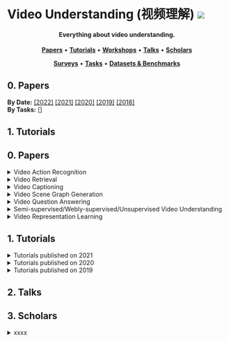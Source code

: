 # Video Understanding (视频理解) ![](https://visitor-badge.glitch.me/badge?page_id=putao537.Awesome-Video-Understanding)

<h4 align="center">Everything about video understanding.</h4>

<p align="center">
  <strong><a href="#0">Papers</a></strong> •
  <strong><a href="#1">Tutorials</a></strong> •
  <strong><a href="#2">Workshops</a></strong> •
  <strong><a href="#3">Talks</a></strong> •
  <strong><a href="#4">Scholars</a></strong>
</p>

<p align="center">
  <strong><a href="#5">Surveys</a></strong> •
  <strong><a href="#6">Tasks</a></strong> •
  <strong><a href="#7">Datasets & Benchmarks</a></strong>
</p>


<h2 id="0">0. Papers</h2>

**By Date:** [[2022]](Papers/2022.md) [[2021]](Papers/2021.md) [[2020]](Papers/2020.md) [[2019]](Papers/2019.md) [[2018]](Papers/2018.md)    
**By Tasks:** []

<h2 id="1">1. Tutorials</h2>

<h2 id="0">0. Papers</h2>

<details>
  <summary> Video Action Recognition </summary>
  
### 2022
|  **Pub.**  | **Title**                                                    |                          **Links**                           |
| :--------: | :----------------------------------------------------------- | :----------------------------------------------------------: |
| CVPR | Bridge-Prompt: Towards Ordinal Action Understanding in Instructional Videos | [PDF](https://openaccess.thecvf.com/content/CVPR2022/papers/Li_Bridge-Prompt_Towards_Ordinal_Action_Understanding_in_Instructional_Videos_CVPR_2022_paper.pdf)/[Code](https://github.com/ttlmh/Bridge-Prompt) |
| CVPR | Temporal Alignment Networks for Long-term Video | [PDF](https://openaccess.thecvf.com/content/CVPR2022/papers/Han_Temporal_Alignment_Networks_for_Long-Term_Video_CVPR_2022_paper.pdf)/[Code](https://www.robots.ox.ac.uk/~vgg/research/tan/) |
| CVPR | Deformable Video Transformer | [PDF](https://openaccess.thecvf.com/content/CVPR2022/papers/Wang_Deformable_Video_Transformer_CVPR_2022_paper.pdf) |
| CVPR | MeMViT: Memory-Augmented Multiscale Vision Transformer for Efficient Long-Term Video Recognition | [PDF](https://openaccess.thecvf.com/content/CVPR2022/papers/Wu_MeMViT_Memory-Augmented_Multiscale_Vision_Transformer_for_Efficient_Long-Term_Video_Recognition_CVPR_2022_paper.pdf) |
| CVPR | Assembly101: A Large-Scale Multi-View Video Dataset for Understanding Procedural Activities | [PDF](https://openaccess.thecvf.com/content/CVPR2022/papers/Sener_Assembly101_A_Large-Scale_Multi-View_Video_Dataset_for_Understanding_Procedural_Activities_CVPR_2022_paper.pdf)/[Dataset (Assembly101)](https://assembly-101.github.io/) |
| CVPR | Recurring the Transformer for Video Action Recognition | [PDF](https://openaccess.thecvf.com/content/CVPR2022/papers/Yang_Recurring_the_Transformer_for_Video_Action_Recognition_CVPR_2022_paper.pdf) |
| CVPR | Frame-wise Action Representations for Long Videos viaSequence Contrastive Learning | [PDF](https://openaccess.thecvf.com/content/CVPR2022/papers/Chen_Frame-Wise_Action_Representations_for_Long_Videos_via_Sequence_Contrastive_Learning_CVPR_2022_paper.pdf)/[Code](https://github.com/minghchen/CARL_code) |
| CVPR | Joint Hand Motion and Interaction Hotspots Prediction from Egocentric Videos | [PDF](https://openaccess.thecvf.com/content/CVPR2022/papers/Liu_Joint_Hand_Motion_and_Interaction_Hotspots_Prediction_From_Egocentric_Videos_CVPR_2022_paper.pdf)/[Code](https://stevenlsw.github.io/hoi-forecast/) |
| CVPR | End-to-End Semi-Supervised Learning for Video Action Detection | [PDF](https://openaccess.thecvf.com/content/CVPR2022/papers/Kumar_End-to-End_Semi-Supervised_Learning_for_Video_Action_Detection_CVPR_2022_paper.pdf)/[Code](https://github.com/AKASH2907/pi-consistency-activity-detection) |
  
</details>
  
<details>
  <summary> Video Retrieval </summary>
  
### 2022
|  **Pub.**  | **Title**                                                    |                          **Links**                           |
| :--------: | :----------------------------------------------------------- | :----------------------------------------------------------: |
| CVPR | Everything at Once – Multi-modal Fusion Transformer for Video Retrieval | [PDF](https://openaccess.thecvf.com/content/CVPR2022/papers/Shvetsova_Everything_at_Once_-_Multi-Modal_Fusion_Transformer_for_Video_Retrieval_CVPR_2022_paper.pdf)/[Code](https://github.com/ninatu/everything_at_once) | 
| CVPR | Object-aware Video-language Pre-training for Retrieval | [PDF](https://openaccess.thecvf.com/content/CVPR2022/papers/Wang_Object-Aware_Video-Language_Pre-Training_for_Retrieval_CVPR_2022_paper.pdf)/[Code](https://github.com/FingerRec/OA-Transformer) |
| CVPR | AxIoU: An Axiomatically Justified Measure for Video Moment Retrieval | [PDF](https://openaccess.thecvf.com/content/CVPR2022/papers/Togashi_AxIoU_An_Axiomatically_Justified_Measure_for_Video_Moment_Retrieval_CVPR_2022_paper.pdf) |
 
</details>
  
<details>
  <summary> Video Captioning </summary>

### 2022
|  **Pub.**  | **Title**                                                    |                          **Links**                           |
| :--------: | :----------------------------------------------------------- | :----------------------------------------------------------: |
| CVPR | End-to-End Generative Pretraining for Multimodal Video Captioning | [PDF](https://openaccess.thecvf.com/content/CVPR2022/papers/Seo_End-to-End_Generative_Pretraining_for_Multimodal_Video_Captioning_CVPR_2022_paper.pdf) |
| CVPR | Hierarchical Modular Network for Video Captioning | [PDF](https://openaccess.thecvf.com/content/CVPR2022/papers/Ye_Hierarchical_Modular_Network_for_Video_Captioning_CVPR_2022_paper.pdf) |
| CVPR | SwinBERT: End-to-End Transformers with Sparse Attentionfor Video Captioning | [PDF](https://openaccess.thecvf.com/content/CVPR2022/papers/Lin_SwinBERT_End-to-End_Transformers_With_Sparse_Attention_for_Video_Captioning_CVPR_2022_paper.pdf)/[Code](https://github.com/microsoft/SwinBERT) |
| CVPR | Complex Video Action Reasoning via Learnable Markov Logic Network | [PDF](https://openaccess.thecvf.com/content/CVPR2022/papers/Jin_Complex_Video_Action_Reasoning_via_Learnable_Markov_Logic_Network_CVPR_2022_paper.pdf) |
  
</details>
  
<details>
  <summary> Video Scene Graph Generation </summary>
 
### 2022
|  **Pub.**  | **Title**                                                    |                          **Links**                           |
| :--------: | :----------------------------------------------------------- | :----------------------------------------------------------: |
| CVPR | Classification-Then-Grounding: Reformulating Video Scene Graphs as Temporal Bipartite Graphs | [PDF](https://arxiv.org/pdf/2112.04222.pdf)/[Code](https://github.com/Dawn-LX/VidSGG-BIG) |
| CVPR | Dynamic Scene Graph Generation via Anticipatory Pre-training | [PDF](https://openaccess.thecvf.com/content/CVPR2022/papers/Li_Dynamic_Scene_Graph_Generation_via_Anticipatory_Pre-Training_CVPR_2022_paper.pdf) |
| CVPR | VRDFormer: End-to-End Video Visual Relation Detection with Transformers | [PDF](https://openaccess.thecvf.com/content/CVPR2022/papers/Zheng_VRDFormer_End-to-End_Video_Visual_Relation_Detection_With_Transformers_CVPR_2022_paper.pdf)/[Code](https://github.com/zhengsipeng/VRDFormer_VRD) |
  
### 2021
|  **Pub.**  | **Title**                                                    |                          **Links**                           |
| :--------: | :----------------------------------------------------------- | :----------------------------------------------------------: |
| TNNLS | What and When to Look?: Temporal Span Proposal Network for Video Visual Relation Detection | [PDF](https://arxiv.org/pdf/2107.07154.pdf) |
| ICCV | Spatial-Temporal Transformer for Dynamic Scene Graph Generation | [PDF](https://arxiv.org/pdf/2107.12309.pdf)/[Code](https://github.com/yrcong/STTran) |
| ICCV | Target Adaptive Context Aggregation for Video Scene Graph Generation | [PDF](https://arxiv.org/pdf/2108.08121.pdf)/[Code](https://github.com/MCG-NJU/TRACE) |
| ICCV | Detecting Human-Object Relationships in Videos | [PDF](https://openaccess.thecvf.com/content/ICCV2021/papers/Ji_Detecting_Human-Object_Relationships_in_Videos_ICCV_2021_paper.pdf) |
| ACM MM | Video Relation Detection via Tracklet based Visual Transformer | [PDF](https://dl.acm.org/doi/pdf/10.1145/3474085.3479231)/[Code](https://github.com/Dawn-LX/VidVRD-tracklets) |
| arxiv | Exploiting Long-Term Dependencies for Generating Dynamic Scene Graphs | [PDF](https://arxiv.org/pdf/2112.09828.pdf) |

### 2020
|  **Pub.**  | **Title**                                                    |                          **Links**                           |
| :--------: | :----------------------------------------------------------- | :----------------------------------------------------------: |  
| CVPR | Action Genome: Actions as Composition of Spatio-temporal Scene Graphs | [PDF](https://openaccess.thecvf.com/content_CVPR_2020/papers/Ji_Action_Genome_Actions_As_Compositions_of_Spatio-Temporal_Scene_Graphs_CVPR_2020_paper.pdf)/[Dataset (Action Genome)](https://www.actiongenome.org/) |
| CVPR | Beyond Short-Term Snippet: Video Relation Detection with Spatio-Temporal Global Context | [PDF](https://openaccess.thecvf.com/content_CVPR_2020/papers/Liu_Beyond_Short-Term_Snippet_Video_Relation_Detection_With_Spatio-Temporal_Global_Context_CVPR_2020_paper.pdf) 
| ECCV | Visual Relation Grounding in Videos | [PDF](https://www.ecva.net/papers/eccv_2020/papers_ECCV/papers/123510443.pdf)/[Code](https://github.com/doc-doc/vRGV) |  
### 2019~2017
|  **Pub.**  | **Title**                                                    |                          **Links**                           |
| :--------: | :----------------------------------------------------------- | :----------------------------------------------------------: |
| CVPR'19 | Video Relationship Reasoning using Gated Spatio-Temporal Energy Graph | [PDF](https://openaccess.thecvf.com/content_CVPR_2019/papers/Tsai_Video_Relationship_Reasoning_Using_Gated_Spatio-Temporal_Energy_Graph_CVPR_2019_paper.pdf) |
| ACM MM'19 | Video Relation Detection with Spatio-Temporal Graph | [PDF](https://dl.acm.org/doi/pdf/10.1145/3343031.3351058) |
| ICMR'19 | Annotating Objects and Relations in User-Generated Videos | [PDF](https://dl.acm.org/doi/pdf/10.1145/3323873.3325056)/[Dataset (VidOR)](https://xdshang.github.io/docs/vidor.html) |
| ACM MM'17 | Video Visual Relation Detection | [PDF](https://dl.acm.org/doi/pdf/10.1145/3123266.3123380)/[Dataset (VidVRD)](https://xdshang.github.io/docs/imagenet-vidvrd.html) |
  
</details>
  
<details>
  <summary> Video Question Answering </summary>
  
### 2022
|  **Pub.**  | **Title**                                                    |                          **Links**                           |
| :--------: | :----------------------------------------------------------- | :----------------------------------------------------------: |
| CVPR | Invariant Grounding for Video Question Answering | [PDF](https://openaccess.thecvf.com/content/CVPR2022/papers/Li_Invariant_Grounding_for_Video_Question_Answering_CVPR_2022_paper.pdf)/[Code](https://github.com/yl3800/IGV) |
| CVPR | Measuring Compositional Consistency for Video Question Answering | [PDF](https://openaccess.thecvf.com/content/CVPR2022/papers/Gandhi_Measuring_Compositional_Consistency_for_Video_Question_Answering_CVPR_2022_paper.pdf) |
| CVPR | From Representation to Reasoning: Towards both Evidence and Commonsense Reasoning for Video Question-Answering | [PDF](https://openaccess.thecvf.com/content/CVPR2022/papers/Li_From_Representation_to_Reasoning_Towards_Both_Evidence_and_Commonsense_Reasoning_CVPR_2022_paper.pdf)/[Code](https://github.com/bcmi/Causal-VidQA) |
  
</details>
  
<details>
  <summary> Semi-supervised/Webly-supervised/Unsupervised Video Understanding </summary>

### 2022
|  **Pub.**  | **Title**                                                    |                          **Links**                           |
| :--------: | :----------------------------------------------------------- | :----------------------------------------------------------: |
| CVPR | Motion-aware Contrastive Video Representation Learning via Foreground-background Merging | [PDF](https://openaccess.thecvf.com/content/CVPR2022/papers/Ding_Motion-Aware_Contrastive_Video_Representation_Learning_via_Foreground-Background_Merging_CVPR_2022_paper.pdf)/[Code](https://github.com/Mark12Ding/FAME) |
| CVPR | Long-Short Temporal Contrastive Learning of Video Transformers | [PDF](https://openaccess.thecvf.com/content/CVPR2022/papers/Wang_Long-Short_Temporal_Contrastive_Learning_of_Video_Transformers_CVPR_2022_paper.pdf) |
| CVPR | TransRank: Self-supervised Video Representation Learning via Ranking-based Transformation Recognition | [PDF](https://openaccess.thecvf.com/content/CVPR2022/papers/Duan_TransRank_Self-Supervised_Video_Representation_Learning_via_Ranking-Based_Transformation_Recognition_CVPR_2022_paper.pdf)/[Code](https://github.com/kennymckormick/TransRank) |
| CVPR | Video-Text Representation Learning via Differentiable Weak Temporal Alignment | [PDF](https://openaccess.thecvf.com/content/CVPR2022/papers/Ko_Video-Text_Representation_Learning_via_Differentiable_Weak_Temporal_Alignment_CVPR_2022_paper.pdf)/[Code](https://github.com/mlvlab/VT-TWINS) |
| CVPR | Look for the Change: Learning Object States and State-Modifying Actions from Untrimmed Web Videos | [PDF](https://openaccess.thecvf.com/content/CVPR2022/papers/Soucek_Look_for_the_Change_Learning_Object_States_and_State-Modifying_Actions_CVPR_2022_paper.pdf)/[Code](https://data.ciirc.cvut.cz/public/projects/2022LookForTheChange/) |
| CVPR | Semi-Weakly-Supervised Learning of Complex Actions from Instructional Task Videos | [PDF](https://openaccess.thecvf.com/content/CVPR2022/papers/Shen_Semi-Weakly-Supervised_Learning_of_Complex_Actions_From_Instructional_Task_Videos_CVPR_2022_paper.pdf)/[Code](https://github.com/Yuhan-Shen/SWSL) |
| CVPR | Cross-Architecture Self-supervised Video Representation Learning | [PDF](https://openaccess.thecvf.com/content/CVPR2022/papers/Guo_Cross-Architecture_Self-Supervised_Video_Representation_Learning_CVPR_2022_paper.pdf)/[Code](https://github.com/guoshengcv/CACL) |
| CVPR | Probabilistic Representations for Video Contrastive Learning | [PDF](https://openaccess.thecvf.com/content/CVPR2022/papers/Park_Probabilistic_Representations_for_Video_Contrastive_Learning_CVPR_2022_paper.pdf) |
| CVPR | Learning from Untrimmed Videos: Self-Supervised Video Representation Learning with Hierarchical Consistency | [PDF](https://openaccess.thecvf.com/content/CVPR2022/papers/Qing_Learning_From_Untrimmed_Videos_Self-Supervised_Video_Representation_Learning_With_Hierarchical_CVPR_2022_paper.pdf)/[Code](https://hico-cvpr2022.github.io/) |
| CVPR | Self-supervised Video Transformer | [PDF](https://openaccess.thecvf.com/content/CVPR2022/papers/Ranasinghe_Self-Supervised_Video_Transformer_CVPR_2022_paper.pdf)/[Code](https://git.io/J1juJ) |  

  
</details>
  
<details>
  <summary> Video Representation Learning </summary>

### 2022
|  **Pub.**  | **Title**                                                    |                          **Links**                           |
| :--------: | :----------------------------------------------------------- | :----------------------------------------------------------: |
| CVPR | Tencent-MVSE: A Large-Scale Benchmark Dataset for Multi-Modal Video Similarity Evaluation | [PDF](https://openaccess.thecvf.com/content/CVPR2022/papers/Zeng_Tencent-MVSE_A_Large-Scale_Benchmark_Dataset_for_Multi-Modal_Video_Similarity_Evaluation_CVPR_2022_paper.pdf)/[Dataset (Tencent-MVSE)](https://tencent-mvse.github.io/) |
| CVPR | 3MASSIV: Multilingual, Multimodal and Multi-Aspect dataset of Social Media Short Videos | [PDF](https://openaccess.thecvf.com/content/CVPR2022/papers/Gupta_3MASSIV_Multilingual_Multimodal_and_Multi-Aspect_Dataset_of_Social_Media_Short_CVPR_2022_paper.pdf)/[Dataset (3MASSIV)](https://sharechat.com/research/3massiv) |
| CVPR | BEVT: BERT Pretraining of Video Transformers | [PDF](https://openaccess.thecvf.com/content/CVPR2022/papers/Wang_BEVT_BERT_Pretraining_of_Video_Transformers_CVPR_2022_paper.pdf)/[Code](https://github.com/xyzforever/BEVT) |
| CVPR | Multiview Transformers for Video Recognition | [PDF](https://openaccess.thecvf.com/content/CVPR2022/papers/Yan_Multiview_Transformers_for_Video_Recognition_CVPR_2022_paper.pdf)/[Code](https://github.com/google-research/scenic) |
| CVPR | Object-Region Video Transformers | [PDF](https://openaccess.thecvf.com/content/CVPR2022/papers/Herzig_Object-Region_Video_Transformers_CVPR_2022_paper.pdf)/[Code](https://roeiherz.github.io/ORViT/) |
| CVPR | Video Swin Transformer | [PDF](https://openaccess.thecvf.com/content/CVPR2022/papers/Liu_Video_Swin_Transformer_CVPR_2022_paper.pdf) |  
| CVPR | Revisiting the “Video” in Video-Language Understanding | [PDF](https://openaccess.thecvf.com/content/CVPR2022/papers/Buch_Revisiting_the_Video_in_Video-Language_Understanding_CVPR_2022_paper.pdf)/[Code](https://stanfordvl.github.io/atp-revisit-video-lang/) |
| CVPR | Ego4D: Around the World in 3,000 Hours of Egocentric Video | [PDF](https://openaccess.thecvf.com/content/CVPR2022/papers/Grauman_Ego4D_Around_the_World_in_3000_Hours_of_Egocentric_Video_CVPR_2022_paper.pdf)/[Code](https://ego4d-data.org/) |
| CVPR | TubeFormer-DeepLab: Video Mask Transformer | [PDF](https://openaccess.thecvf.com/content/CVPR2022/papers/Kim_TubeFormer-DeepLab_Video_Mask_Transformer_CVPR_2022_paper.pdf) |
  
</details>
  
<h2 id="1">1. Tutorials</h2>

<details> <summary> Tutorials published on 2021  </summary>
  
|  **Pub.**  | **Title**                                                    |                          **Links**                           |
| :--------: | :----------------------------------------------------------- | :----------------------------------------------------------: |
| CVPR | 2nd Comprehensive Tutorial on Video Modeling | [Homepage](https://bryanyzhu.github.io/video-cvpr2021/) |
| ICCV | 2nd Tutorial on Large Scale Holistic Video Understanding | [Homepage](https://holistic-video-understanding.github.io/tutorials/iccv2021.html) |
| ICCV | Efficient Video Understanding: State-of-the-art, Challenges, and Opportunities | [Homepage](https://sites.google.com/view/effvideo-2021/) |

</details>  
   
<details> <summary> Tutorials published on 2020  </summary>
  
|  **Pub.**  | **Title**                                                    |                          **Links**                           |
| :--------: | :----------------------------------------------------------- | :----------------------------------------------------------: |
| CVPR | Visual Recognition for Images, Video, and 3D | [Homepage](https://www.sainingxie.com/Tutorials/CVPR2020/) |
| CVPR | Large Scale Holistic Video Understanding Tutorial | [Homepage](https://holistic-video-understanding.github.io/tutorials/cvpr2020.html) |
| CVPR | A Comprehensive Tutorial on Video Modeling | [Homepage](https://bryanyzhu.github.io/videomodeling.github.io/) |
  
</details>  
  
<details> <summary> Tutorials published on 2019  </summary>
  
|  **Pub.**  | **Title**                                                    |                          **Links**                           |
| :--------: | :----------------------------------------------------------- | :----------------------------------------------------------: |

</details>  

  
  
<h2 id="2">2. Talks</h2>
  
  
<h2 id="3">3. Scholars</h2>
  
<details> <summary> xxxx  </summary>
  
|  **Pub.**  | **Title**                                                    |                          **Links**                           |
| :--------: | :----------------------------------------------------------- | :----------------------------------------------------------: |

</details>  

